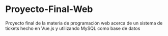 # Proyecto-Final-Web
Proyecto final de la materia de programación web acerca de un sistema de tickets hecho en Vue.js y utilizando MySQL como base de datos
